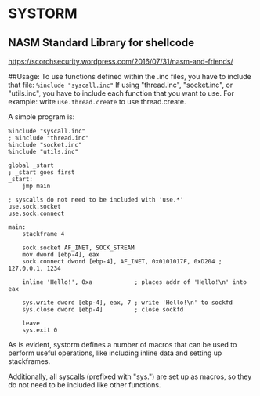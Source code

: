 # SYSTORM
NASM Standard Library for shellcode
---
https://scorchsecurity.wordpress.com/2016/07/31/nasm-and-friends/

##Usage:
To use functions defined within the .inc files, you have to include that file: `%include "syscall.inc"`
If using "thread.inc", "socket.inc", or "utils.inc", you have to include each function that you want to use.
For example: write `use.thread.create` to use thread.create.

A simple program is:
```
%include "syscall.inc"
; %include "thread.inc"
%include "socket.inc"
%include "utils.inc"

global _start
; _start goes first
_start:
    jmp main

; syscalls do not need to be included with 'use.*'
use.sock.socket
use.sock.connect

main:
	stackframe 4

	sock.socket AF_INET, SOCK_STREAM
	mov dword [ebp-4], eax
	sock.connect dword [ebp-4], AF_INET, 0x0101017F, 0xD204	; 127.0.0.1, 1234

	inline 'Hello!', 0xa			; places addr of 'Hello!\n' into eax
	
	sys.write dword [ebp-4], eax, 7	; write 'Hello!\n' to sockfd
	sys.close dword [ebp-4]			; close sockfd
	
	leave
	sys.exit 0
```
As is evident, systorm defines a number of macros that can be used to perform useful operations, like including inline data and setting up stackframes.

Additionally, all syscalls (prefixed with "sys.") are set up as macros, so they do not need to be included like other functions.
